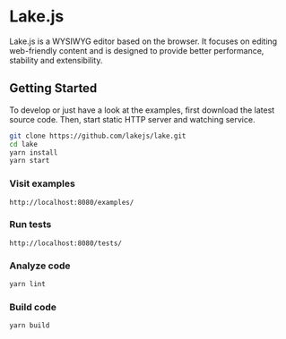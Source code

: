 # Lake.js

Lake.js is a WYSIWYG editor based on the browser. It focuses on editing web-friendly content and is designed to provide better performance, stability and extensibility.

## Getting Started

To develop or just have a look at the examples, first download the latest source code. Then, start static HTTP server and watching service.

``` bash
git clone https://github.com/lakejs/lake.git
cd lake
yarn install
yarn start
```

### Visit examples

```text
http://localhost:8080/examples/
```

### Run tests

```text
http://localhost:8080/tests/
```

### Analyze code

```bash
yarn lint
```

### Build code

```bash
yarn build
```

